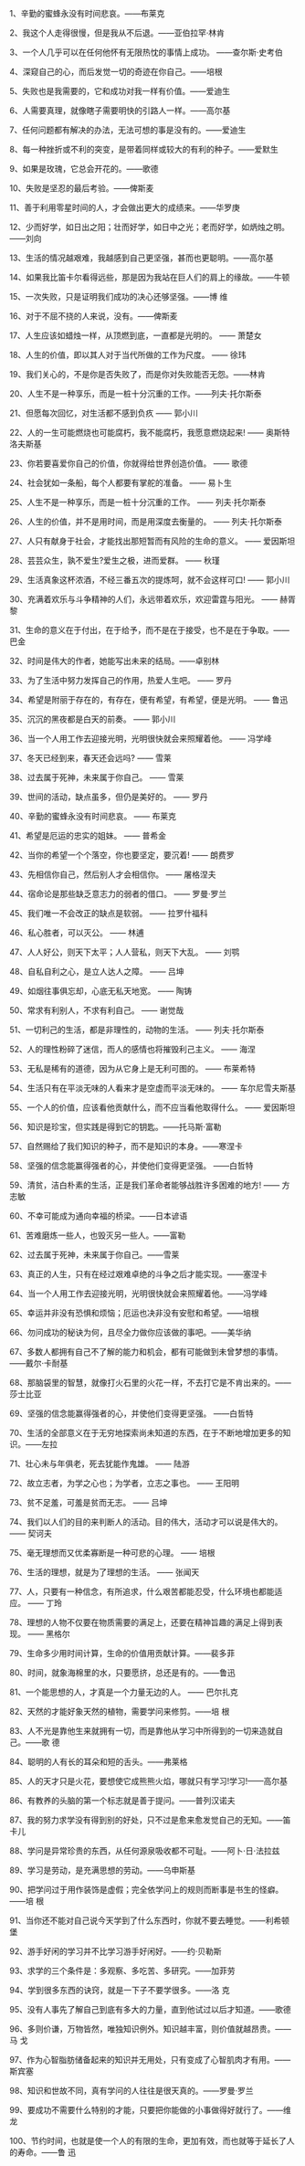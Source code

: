 1、辛勤的蜜蜂永没有时间悲哀。——布莱克

2、我这个人走得很慢，但是我从不后退。——亚伯拉罕·林肯

3、一个人几乎可以在任何他怀有无限热忱的事情上成功。 ——查尔斯·史考伯

4、深窥自己的心，而后发觉一切的奇迹在你自己。——培根

5、失败也是我需要的，它和成功对我一样有价值。——爱迪生

6、人需要真理，就像瞎子需要明快的引路人一样。——高尔基

7、任何问题都有解决的办法，无法可想的事是没有的。——爱迪生

8、每一种挫折或不利的突变，是带着同样或较大的有利的种子。——爱默生

9、如果是玫瑰，它总会开花的。——歌德

10、失败是坚忍的最后考验。——俾斯麦

11、善于利用零星时间的人，才会做出更大的成绩来。——华罗庚

12、少而好学，如日出之阳；壮而好学，如日中之光；老而好学，如炳烛之明。——刘向

13、生活的情况越艰难，我越感到自己更坚强，甚而也更聪明。——高尔基

14、如果我比笛卡尔看得远些，那是因为我站在巨人们的肩上的缘故。——牛顿

15、一次失败，只是证明我们成功的决心还够坚强。——博 维

16、对于不屈不挠的人来说，没有。——俾斯麦

17、人生应该如蜡烛一样，从顶燃到底，一直都是光明的。 —— 萧楚女

18、人生的价值，即以其人对于当代所做的工作为尺度。 —— 徐玮

19、我们关心的，不是你是否失败了，而是你对失败能否无怨。——林肯

20、人生不是一种享乐，而是一桩十分沉重的工作。——列夫·托尔斯泰

21、但愿每次回忆，对生活都不感到负疚 —— 郭小川

22、人的一生可能燃烧也可能腐朽，我不能腐朽，我愿意燃烧起来! —— 奥斯特洛夫斯基

23、你若要喜爱你自己的价值，你就得给世界创造价值。 —— 歌德

24、社会犹如一条船，每个人都要有掌舵的准备。 —— 易卜生

25、人生不是一种享乐，而是一桩十分沉重的工作。 —— 列夫·托尔斯泰

26、人生的价值，并不是用时间，而是用深度去衡量的。 —— 列夫·托尔斯泰

27、人只有献身于社会，才能找出那短暂而有风险的生命的意义。 —— 爱因斯坦

28、芸芸众生，孰不爱生?爱生之极，进而爱群。 —— 秋瑾

29、生活真象这杯浓酒，不经三番五次的提炼呵，就不会这样可口! —— 郭小川

30、充满着欢乐与斗争精神的人们，永远带着欢乐，欢迎雷霆与阳光。 —— 赫胥黎

31、生命的意义在于付出，在于给予，而不是在于接受，也不是在于争取。——巴金

32、时间是伟大的作者，她能写出未来的结局。——卓别林

33、为了生活中努力发挥自己的作用，热爱人生吧。 —— 罗丹

34、希望是附丽于存在的，有存在，便有希望，有希望，便是光明。 —— 鲁迅

35、沉沉的黑夜都是白天的前奏。 —— 郭小川

36、当一个人用工作去迎接光明，光明很快就会来照耀着他。 —— 冯学峰

37、冬天已经到来，春天还会远吗? —— 雪莱

38、过去属于死神，未来属于你自己。 —— 雪莱

39、世间的活动，缺点虽多，但仍是美好的。 —— 罗丹

40、辛勤的蜜蜂永没有时间悲哀。 —— 布莱克

41、希望是厄运的忠实的姐妹。 —— 普希金

42、当你的希望一个个落空，你也要坚定，要沉着! —— 朗费罗

43、先相信你自己，然后别人才会相信你。 —— 屠格涅夫

44、宿命论是那些缺乏意志力的弱者的借口。 —— 罗曼·罗兰

45、我们唯一不会改正的缺点是软弱。 —— 拉罗什福科

46、私心胜者，可以灭公。 —— 林逋

47、人人好公，则天下太平；人人营私，则天下大乱。 —— 刘鹗

48、自私自利之心，是立人达人之障。 —— 吕坤

49、如烟往事俱忘却，心底无私天地宽。 —— 陶铸

50、常求有利别人，不求有利自己。 —— 谢觉哉

51、一切利己的生活，都是非理性的，动物的生活。 —— 列夫·托尔斯泰

52、人的理性粉碎了迷信，而人的感情也将摧毁利己主义。 —— 海涅

53、无私是稀有的道德，因为从它身上是无利可图的。 —— 布莱希特

54、生活只有在平淡无味的人看来才是空虚而平淡无味的。 —— 车尔尼雪夫斯基

55、一个人的价值，应该看他贡献什么，而不应当看他取得什么。 —— 爱因斯坦

56、知识是珍宝，但实践是得到它的钥匙。——托马斯·富勒

57、自然赐给了我们知识的种子，而不是知识的本身。——寒涅卡

58、坚强的信念能赢得强者的心，并使他们变得更坚强。 ——白哲特

59、清贫，洁白朴素的生活，正是我们革命者能够战胜许多困难的地方! —— 方志敏

60、不幸可能成为通向幸福的桥梁。——日本谚语

61、苦难磨炼一些人，也毁灭另一些人。——富勒

62、过去属于死神，未来属于你自己。——雪莱

63、真正的人生，只有在经过艰难卓绝的斗争之后才能实现。——塞涅卡

64、当一个人用工作去迎接光明，光明很快就会来照耀着他。——冯学峰

65、幸运并非没有恐惧和烦恼；厄运也决非没有安慰和希望。——培根

66、勿问成功的秘诀为何，且尽全力做你应该做的事吧。——美华纳

67、多数人都拥有自己不了解的能力和机会，都有可能做到未曾梦想的事情。 ——戴尔·卡耐基

68、那脑袋里的智慧，就像打火石里的火花一样，不去打它是不肯出来的。——莎士比亚

69、坚强的信念能赢得强者的心，并使他们变得更坚强。 ——白哲特

70、生活的全部意义在于无穷地探索尚未知道的东西，在于不断地增加更多的知识。——左拉

71、壮心未与年俱老，死去犹能作鬼雄。 —— 陆游

72、故立志者，为学之心也；为学者，立志之事也。 —— 王阳明

73、贫不足羞，可羞是贫而无志。 —— 吕坤

74、我们以人们的目的来判断人的活动。目的伟大，活动才可以说是伟大的。 —— 契诃夫

75、毫无理想而又优柔寡断是一种可悲的心理。 —— 培根

76、生活的理想，就是为了理想的生活。 —— 张闻天

77、人，只要有一种信念，有所追求，什么艰苦都能忍受，什么环境也都能适应。 —— 丁玲

78、理想的人物不仅要在物质需要的满足上，还要在精神旨趣的满足上得到表现。 —— 黑格尔

79、生命多少用时间计算，生命的价值用贡献计算。——裴多菲

80、时间，就象海棉里的水，只要愿挤，总还是有的。——鲁迅

81、一个能思想的人，才真是一个力量无边的人。 —— 巴尔扎克

82、天然的才能好象天然的植物，需要学问来修剪。——培 根

83、人不光是靠他生来就拥有一切，而是靠他从学习中所得到的一切来造就自己。——歌 德

84、聪明的人有长的耳朵和短的舌头。——弗莱格

85、人的天才只是火花，要想使它成熊熊火焰，哪就只有学习!学习!——高尔基

86、有教养的头脑的第一个标志就是善于提问。——普列汉诺夫

87、我的努力求学没有得到别的好处，只不过是愈来愈发觉自己的无知。——笛卡儿

88、学问是异常珍贵的东西，从任何源泉吸收都不可耻。——阿卜·日·法拉兹

89、学习是劳动，是充满思想的劳动。——乌申斯基

90、把学问过于用作装饰是虚假；完全依学问上的规则而断事是书生的怪癖。——培 根

91、当你还不能对自己说今天学到了什么东西时，你就不要去睡觉。——利希顿堡

92、游手好闲的学习并不比学习游手好闲好。——约·贝勒斯

93、求学的三个条件是：多观察、多吃苦、多研究。——加菲劳

94、学到很多东西的诀窍，就是一下子不要学很多。——洛 克

95、没有人事先了解自己到底有多大的力量，直到他试过以后才知道。——歌德

96、多则价谦，万物皆然，唯独知识例外。知识越丰富，则价值就越昂贵。——马 戈

97、作为心智脂肪储备起来的知识并无用处，只有变成了心智肌肉才有用。——斯宾塞

98、知识和世故不同，真有学问的人往往是很天真的。——罗曼·罗兰

99、要成功不需要什么特别的才能，只要把你能做的小事做得好就行了。——维龙

100、节约时间，也就是使一个人的有限的生命，更加有效，而也就等于延长了人的寿命。——鲁 迅